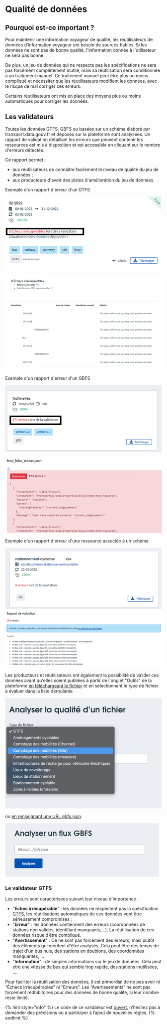 # Qualité de données

## Pourquoi est-ce important ?

Pour maintenir une information voyageur de qualité, les réutilisateurs de données d’information voyageur ont besoin de sources fiables. Si les données ne sont pas de bonne qualité, l'information donnée à l'utilisateur ne sera pas bonne.

De plus, un jeu de données qui ne respecte pas les spécifications ne sera pas forcément complètement inutile, mais sa réutilisation sera conditionnée à un traitement manuel. Ce traitement manuel peut être plus ou moins compliqué et nécessiter que les réutilisateurs modifient les données, avec le risque de mal corriger ces erreurs.

Certains réutilisateurs ont mis en place des moyens plus ou moins automatiques pour corriger les données.

## Les validateurs

Toutes les données GTFS, GBFS ou basées sur un schéma élaboré par transport.data.gouv.fr et déposés sur la plateforme sont analysées. Un rapport de validation détaillant les erreurs que peuvent contenir les ressources est mis à disposition et est accessible en cliquant sur le nombre d'erreurs détectés.&#x20;

Ce rapport permet :

* aux réutilisateurs de connaître facilement le niveau de qualité du jeu de données ;
* aux producteurs d'avoir des pistes d'amélioration du jeu de données.

Exemple d'un rapport d'erreur d'un GTFS

![](<../.gitbook/assets/image (178).png>)

![](<../.gitbook/assets/image (171) (1).png>)

Exemple d'un rapport d'erreur d'un GBFS

![](<../.gitbook/assets/image (177).png>)

![](<../.gitbook/assets/image (181) (1).png>)

Exemple d'un rapport d'erreur d'une ressource associée à un schéma&#x20;

![](<../.gitbook/assets/image (169).png>)\
![](<../.gitbook/assets/image (170) (1) (1).png>)



Les producteurs et réutilisateurs ont également la possibilité de valider ces données avant qu'elles soient publiées à partir de l'onglet "Outils" de la plateforme [en téléchargeant le fichier](https://transport.data.gouv.fr/validation) et en sélectionnant le type de fichier à évaluer dans la liste déroulante&#x20;

![](<../.gitbook/assets/image (172).png>)

ou [en renseignant une URL gbfs.json](https://transport.data.gouv.fr/tools/gbfs/analyze).&#x20;

![](<../.gitbook/assets/image (180) (1) (1).png>)

### Le validateur GTFS

Les erreurs sont caractérisées suivant leur niveau d'importance :

* "**Échec irrécupérable**" : les données ne respectent pas la spécification [GTFS](https://gtfs.org/reference/static), les réutilisations automatiques de ces données vont être sérieusement compromises ;
* "**Erreur**" : les données contiennent des erreurs (coordonnées de stations non valides, identifiant manquants,...). La réutilisation de ces données risque d’être compliqué.
* "**Avertissement**" : Ce ne sont pas forcément des erreurs, mais plutôt des éléments qui méritent d'être analysés. Cela peut être des temps de trajet d'un bus nuls, des stations en doublons, des coordonnées manquantes, ...
* "**Information**" : de simples informations sur le jeu de données. Cela peut etre une vitesse de bus qui semble trop rapide, des stations inutilisées, ....

Pour faciliter la réutilisation des données, il est primordial de ne pas avoir ni “Échecs irrécupérables” ni “Erreurs”. Les “Avertissements” ne sont pas forcément rédhibitoires pour des données de bonne qualité, si leur nombre reste limité.

{% hint style="info" %}
Le code de ce validateur est [ouvert](https://github.com/etalab/transport-validator/), n’hésitez pas à demander des précisions ou à participer à l’ajout de nouvelles règles.
{% endhint %}

